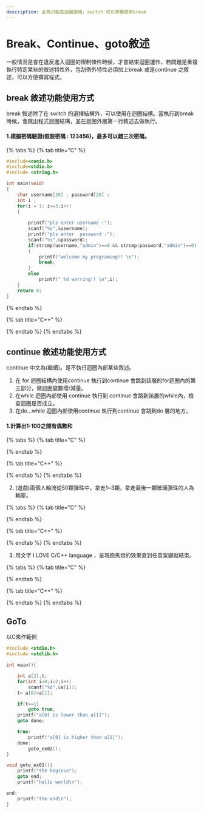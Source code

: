 ```yaml
---
description: 此為只能在迴圈使用，switch 可以單獨使用break
---
```


# Break、Continue、goto敘述

一般情況是會在違反進入迴圈的限制條件時候，才會結束迴圈運作，若問題是重複執行特定某些的敘述特性外，包刮例外特性必須加上break 或是continue 之敘述，可以方便撰寫程式。

## break 敘述功能使用方式 

break 敘述除了在 switch 的選擇結構外，可以使用在迴圈結構。當執行到break 時候，會跳出程式迴圈結構，並在迴圈外層第一行敘述去做執行。

#### 1.模擬密碼驗證\(假設密碼 : 123456\)，最多可以錯三次密碼。

{% tabs %}
{% tab title="C" %}
```c
#include<conio.h>
#include<stdio.h>
#include <string.h>

int main(void)
{
	char username[20] , password[20] ;
	int i ; 
	for(i = 1; i<=3;i++)
	{
		
		printf("pls enter username :");
		scanf("%s",&username);
		printf("pls enter  password :");
		scanf("%s",&password);
		if(strcmp(username,"admin")==0 && strcmp(password,"admin")==0)
		{
			printf("welcome my programing!! \n");
			break;
		}
		else
			printf(" %d warring!! \n",i);
	}	
    return 0; 
}
```
{% endtab %}

{% tab title="C++" %}

{% endtab %}
{% endtabs %}

## continue 敘述功能使用方式

continue 中文為\(繼續\)。是不執行迴圈內部某些敘述。

1. 在 for 迴圈結構內使用continue 執行到continue 會跳到該層的for迴圈內的第三部分，做迴圈變數增/減量。
2. 在while 迴圈內部使用 continue 執行到 continue 會跳到該層的while內，檢查迴圈是否成立。
3. 在do...while 迴圈內部使用continue 執行到continue 會跳到do 層的地方。

#### 1.計算出1-100之間有偶數和

{% tabs %}
{% tab title="C" %}

{% endtab %}

{% tab title="C++" %}

{% endtab %}
{% endtabs %}

2. \(遊戲\)兩個人輪流從50顆彈珠中，拿走1~3顆，拿走最後一顆玻璃彈珠的人為輸家。

{% tabs %}
{% tab title="C" %}

{% endtab %}

{% tab title="C++" %}

{% endtab %}
{% endtabs %}

3. 用文字 I LOVE C/C++ language ，呈現跑馬燈的效果直到任意案鍵就結束。

{% tabs %}
{% tab title="C" %}

{% endtab %}

{% tab title="C++" %}

{% endtab %}
{% endtabs %}

## GoTo

以C來作範例

```c
#include <stdio.h>
#include <stdlib.h>

int main(){

    int a[2],t;
    for(int i=0;i<2;i++)
        scanf("%d",&a[i]);
    t= a[0]>a[1];

    if(t==1)
        goto true;
    printf("a[0] is lower than a[1]");
    goto done;

    true:
        printf("a[0] is higher than a[1]");
    done:
        goto_ex02();
}

void goto_ex02(){
    printf("the begin\n");
	goto end;
	printf("hello world\n");

end:
	printf("the end\n");
}

```

